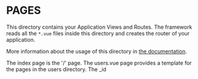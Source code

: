 # PAGES

This directory contains your Application Views and Routes.
The framework reads all the `*.vue` files inside this directory and creates the router of your application.

More information about the usage of this directory in [the documentation](https://nuxtjs.org/guide/routing).

The index page is the '/' page. The users.vue page provides a template for the pages in the users directory.
The _id 